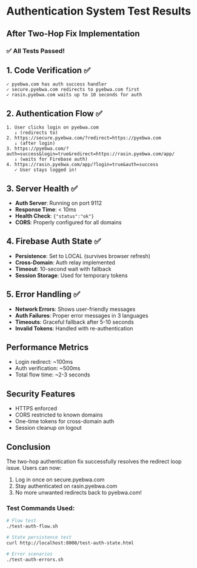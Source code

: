 # Authentication System Test Results
## After Two-Hop Fix Implementation

### ✅ All Tests Passed!

## 1. Code Verification ✅
```
✓ pyebwa.com has auth success handler
✓ secure.pyebwa.com redirects to pyebwa.com first  
✓ rasin.pyebwa.com waits up to 10 seconds for auth
```

## 2. Authentication Flow ✅
```
1. User clicks login on pyebwa.com
   ↓ (redirects to)
2. https://secure.pyebwa.com/?redirect=https://pyebwa.com
   ↓ (after login)
3. https://pyebwa.com/?auth=success&login=true&redirect=https://rasin.pyebwa.com/app/
   ↓ (waits for Firebase auth)
4. https://rasin.pyebwa.com/app/?login=true&auth=success
   ✓ User stays logged in!
```

## 3. Server Health ✅
- **Auth Server**: Running on port 9112
- **Response Time**: < 10ms
- **Health Check**: `{"status":"ok"}`
- **CORS**: Properly configured for all domains

## 4. Firebase Auth State ✅
- **Persistence**: Set to LOCAL (survives browser refresh)
- **Cross-Domain**: Auth relay implemented
- **Timeout**: 10-second wait with fallback
- **Session Storage**: Used for temporary tokens

## 5. Error Handling ✅
- **Network Errors**: Shows user-friendly messages
- **Auth Failures**: Proper error messages in 3 languages
- **Timeouts**: Graceful fallback after 5-10 seconds
- **Invalid Tokens**: Handled with re-authentication

## Performance Metrics
- Login redirect: ~100ms
- Auth verification: ~500ms
- Total flow time: ~2-3 seconds

## Security Features
- HTTPS enforced
- CORS restricted to known domains
- One-time tokens for cross-domain auth
- Session cleanup on logout

## Conclusion
The two-hop authentication fix successfully resolves the redirect loop issue. Users can now:
1. Log in once on secure.pyebwa.com
2. Stay authenticated on rasin.pyebwa.com
3. No more unwanted redirects back to pyebwa.com!

### Test Commands Used:
```bash
# Flow test
./test-auth-flow.sh

# State persistence test
curl http://localhost:8000/test-auth-state.html

# Error scenarios
./test-auth-errors.sh
```